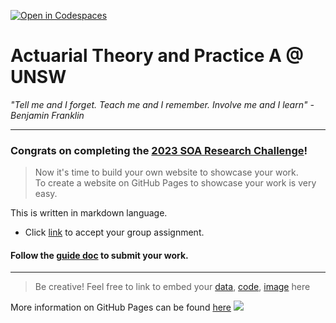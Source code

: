 [![Open in Codespaces](https://classroom.github.com/assets/launch-codespace-f4981d0f882b2a3f0472912d15f9806d57e124e0fc890972558857b51b24a6f9.svg)](https://classroom.github.com/open-in-codespaces?assignment_repo_id=10768870)
# Actuarial Theory and Practice A @ UNSW

_"Tell me and I forget. Teach me and I remember. Involve me and I learn" - Benjamin Franklin_

---

### Congrats on completing the [2023 SOA Research Challenge](https://www.soa.org/research/opportunities/2023-student-research-case-study-challenge/)!

>Now it's time to build your own website to showcase your work.  
>To create a website on GitHub Pages to showcase your work is very easy.

This is written in markdown language. 
>
* Click [link](https://classroom.github.com/a/elzutNYu) to accept your group assignment.


#### Follow the [guide doc](Doc1.pdf) to submit your work. 
---
>Be creative! Feel free to link to embed your [data](hazard-event-data.csv), [code](sample-data-clean.ipynb), [image](unsw.png) here

More information on GitHub Pages can be found [here](https://pages.github.com/)
![](Actuarial.gif)
